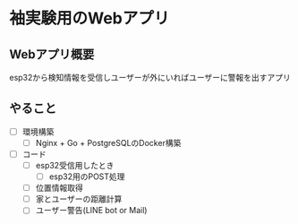 # 袖実験用のWebアプリ

## Webアプリ概要

esp32から検知情報を受信しユーザーが外にいればユーザーに警報を出すアプリ

## やること

- [ ] 環境構築
  - [ ] Nginx + Go + PostgreSQLのDocker構築
- [ ] コード
  - [ ] esp32受信用したとき
    - [ ] esp32用のPOST処理
  - [ ] 位置情報取得
  - [ ] 家とユーザーの距離計算
  - [ ] ユーザー警告(LINE bot or Mail)